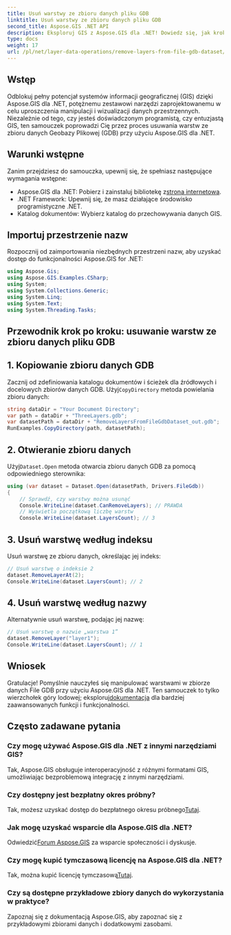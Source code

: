 ```yaml
---
title: Usuń warstwy ze zbioru danych pliku GDB
linktitle: Usuń warstwy ze zbioru danych pliku GDB
second_title: Aspose.GIS .NET API
description: Eksploruj GIS z Aspose.GIS dla .NET! Dowiedz się, jak krok po kroku usuwać warstwy ze zbiorów danych File GDB. Pobierz teraz, aby bezproblemowo korzystać z danych przestrzennych.
type: docs
weight: 17
url: /pl/net/layer-data-operations/remove-layers-from-file-gdb-dataset/
---
```

## Wstęp
Odblokuj pełny potencjał systemów informacji geograficznej (GIS) dzięki Aspose.GIS dla .NET, potężnemu zestawowi narzędzi zaprojektowanemu w celu uproszczenia manipulacji i wizualizacji danych przestrzennych. Niezależnie od tego, czy jesteś doświadczonym programistą, czy entuzjastą GIS, ten samouczek poprowadzi Cię przez proces usuwania warstw ze zbioru danych Geobazy Plikowej (GDB) przy użyciu Aspose.GIS dla .NET.
## Warunki wstępne
Zanim przejdziesz do samouczka, upewnij się, że spełniasz następujące wymagania wstępne:
-  Aspose.GIS dla .NET: Pobierz i zainstaluj bibliotekę z[strona internetowa](https://releases.aspose.com/gis/net/).
- .NET Framework: Upewnij się, że masz działające środowisko programistyczne .NET.
- Katalog dokumentów: Wybierz katalog do przechowywania danych GIS.
## Importuj przestrzenie nazw
Rozpocznij od zaimportowania niezbędnych przestrzeni nazw, aby uzyskać dostęp do funkcjonalności Aspose.GIS for .NET:
```csharp
using Aspose.Gis;
using Aspose.GIS.Examples.CSharp;
using System;
using System.Collections.Generic;
using System.Linq;
using System.Text;
using System.Threading.Tasks;
```
## Przewodnik krok po kroku: usuwanie warstw ze zbioru danych pliku GDB
## 1. Kopiowanie zbioru danych GDB
 Zacznij od zdefiniowania katalogu dokumentów i ścieżek dla źródłowych i docelowych zbiorów danych GDB. Użyj`CopyDirectory` metoda powielania zbioru danych:
```csharp
string dataDir = "Your Document Directory";
var path = dataDir + "ThreeLayers.gdb";
var datasetPath = dataDir + "RemoveLayersFromFileGdbDataset_out.gdb";
RunExamples.CopyDirectory(path, datasetPath);
```
## 2. Otwieranie zbioru danych
 Użyj`Dataset.Open` metoda otwarcia zbioru danych GDB za pomocą odpowiedniego sterownika:
```csharp
using (var dataset = Dataset.Open(datasetPath, Drivers.FileGdb))
{
    // Sprawdź, czy warstwy można usunąć
    Console.WriteLine(dataset.CanRemoveLayers); // PRAWDA
    // Wyświetla początkową liczbę warstw
    Console.WriteLine(dataset.LayersCount); // 3
```
## 3. Usuń warstwę według indeksu
Usuń warstwę ze zbioru danych, określając jej indeks:
```csharp
// Usuń warstwę o indeksie 2
dataset.RemoveLayerAt(2);
Console.WriteLine(dataset.LayersCount); // 2
```
## 4. Usuń warstwę według nazwy
Alternatywnie usuń warstwę, podając jej nazwę:
```csharp
// Usuń warstwę o nazwie „warstwa 1”
dataset.RemoveLayer("layer1");
Console.WriteLine(dataset.LayersCount); // 1
```
## Wniosek
Gratulacje! Pomyślnie nauczyłeś się manipulować warstwami w zbiorze danych File GDB przy użyciu Aspose.GIS dla .NET. Ten samouczek to tylko wierzchołek góry lodowej; eksploruj[dokumentacja](https://reference.aspose.com/gis/net/) dla bardziej zaawansowanych funkcji i funkcjonalności.
## Często zadawane pytania
### Czy mogę używać Aspose.GIS dla .NET z innymi narzędziami GIS?
Tak, Aspose.GIS obsługuje interoperacyjność z różnymi formatami GIS, umożliwiając bezproblemową integrację z innymi narzędziami.
### Czy dostępny jest bezpłatny okres próbny?
 Tak, możesz uzyskać dostęp do bezpłatnego okresu próbnego[Tutaj](https://releases.aspose.com/).
### Jak mogę uzyskać wsparcie dla Aspose.GIS dla .NET?
 Odwiedzić[Forum Aspose.GIS](https://forum.aspose.com/c/gis/33) za wsparcie społeczności i dyskusje.
### Czy mogę kupić tymczasową licencję na Aspose.GIS dla .NET?
 Tak, można kupić licencję tymczasową[Tutaj](https://purchase.aspose.com/temporary-license/).
### Czy są dostępne przykładowe zbiory danych do wykorzystania w praktyce?
Zapoznaj się z dokumentacją Aspose.GIS, aby zapoznać się z przykładowymi zbiorami danych i dodatkowymi zasobami.